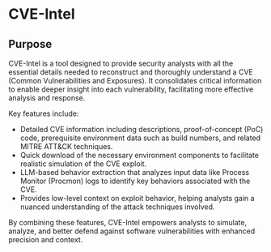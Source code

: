 # CVE-Intel
## Purpose

CVE-Intel is a tool designed to provide security analysts with all the essential details needed to reconstruct and thoroughly understand a CVE (Common Vulnerabilities and Exposures). It consolidates critical information to enable deeper insight into each vulnerability, facilitating more effective analysis and response.

Key features include:

- Detailed CVE information including descriptions, proof-of-concept (PoC) code, prerequisite environment data such as build numbers, and related MITRE ATT&CK techniques.
- Quick download of the necessary environment components to facilitate realistic simulation of the CVE exploit.
- LLM-based behavior extraction that analyzes input data like Process Monitor (Procmon) logs to identify key behaviors associated with the CVE.
- Provides low-level context on exploit behavior, helping analysts gain a nuanced understanding of the attack techniques involved.

By combining these features, CVE-Intel empowers analysts to simulate, analyze, and better defend against software vulnerabilities with enhanced precision and context.



